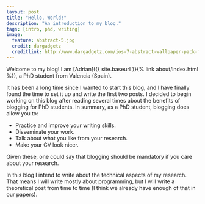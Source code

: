 ```yaml
---
layout: post
title: "Hello, World!"
description: "An introduction to my blog."
tags: [intro, phd, writing]
image:
  feature: abstract-5.jpg
  credit: dargadgetz
  creditlink: http://www.dargadgetz.com/ios-7-abstract-wallpaper-pack-for-iphone-5-and-ipod-touch-retina/
---
```


Welcome to my blog! I am [Adrian]({{ site.baseurl }}{% link about/index.html %}), a PhD student from Valencia (Spain).

It has been a long time since I wanted to start this blog, and I have finally found the time to set it up and write the first two posts. I decided to begin working on this blog after reading several times about the benefits of blogging for PhD students. In summary, as a PhD student, blogging does allow you to:
* Practice and improve your writing skills.
* Disseminate your work.
* Talk about what you like from your research.
* Make your CV look nicer.

Given these, one could say that blogging should be mandatory if you care about your research.

In this blog I intend to write about the technical aspects of my research. That means I will write mostly about programming, but I will write a theoretical post from time to time (I think we already have enough of that in our papers).
